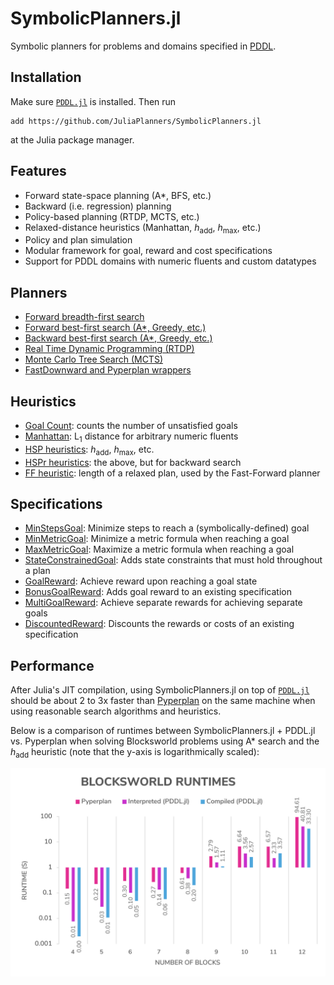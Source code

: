 # SymbolicPlanners.jl

Symbolic planners for problems and domains specified in [PDDL](https://github.com/JuliaPlanners/PDDL.jl).

## Installation

Make sure [`PDDL.jl`](https://github.com/JuliaPlanners/PDDL.jl) is installed. Then run
```
add https://github.com/JuliaPlanners/SymbolicPlanners.jl
```
at the Julia package manager.

## Features

- Forward state-space planning (A*, BFS, etc.)
- Backward (i.e. regression) planning
- Policy-based planning (RTDP, MCTS, etc.)
- Relaxed-distance heuristics (Manhattan, _h_<sub>add</sub>, _h_<sub>max</sub>, etc.)
- Policy and plan simulation
- Modular framework for goal, reward and cost specifications
- Support for PDDL domains with numeric fluents and custom datatypes

## Planners

- [Forward breadth-first search](src/planners/bfs.jl)
- [Forward best-first search (A*, Greedy, etc.)](src/planners/forward.jl)
- [Backward best-first search (A*, Greedy, etc.)](src/planners/backward.jl)
- [Real Time Dynamic Programming (RTDP)](src/planners/rtdp.jl)
- [Monte Carlo Tree Search (MCTS)](src/planners/mcts.jl)
- [FastDownward and Pyperplan wrappers](src/planners/external.jl)

## Heuristics

- [Goal Count](src/heuristics/basic.jl): counts the number of unsatisfied goals
- [Manhattan](src/heuristics/basic.jl): L<sub>1</sub> distance for arbitrary numeric fluents
- [HSP heuristics](src/heuristics/hsp.jl): _h_<sub>add</sub>, _h_<sub>max</sub>, etc.
- [HSPr heuristics](src/heuristics/hsp.jl): the above, but for backward search
- [FF heuristic](src/heuristics/ff.jl): length of a relaxed plan, used by the Fast-Forward planner

## Specifications

- [MinStepsGoal](src/specifications/min_steps.jl): Minimize steps to reach a (symbolically-defined) goal
- [MinMetricGoal](src/specifications/min_metric.jl): Minimize a metric formula when reaching a goal
- [MaxMetricGoal](src/specifications/min_metric.jl): Maximize a metric formula when reaching a goal
- [StateConstrainedGoal](src/specifications/state_constrained.jl): Adds state constraints that must hold throughout a plan
- [GoalReward](src/specifications/goal_reward.jl): Achieve reward upon reaching a goal state
- [BonusGoalReward](src/specifications/goal_reward.jl): Adds goal reward to an existing specification
- [MultiGoalReward](src/specifications/goal_reward.jl): Achieve separate rewards for achieving separate goals
- [DiscountedReward](src/specifications/discounted.jl): Discounts the rewards or costs of an existing specification

## Performance

After Julia's JIT compilation, using SymbolicPlanners.jl on top of [`PDDL.jl`](https://github.com/JuliaPlanners/PDDL.jl) should be about 2 to 3x faster than [Pyperplan](https://github.com/aibasel/pyperplan) on the same machine when using reasonable search algorithms and heuristics.

Below is a comparison of runtimes between SymbolicPlanners.jl + PDDL.jl vs. Pyperplan when solving Blocksworld problems using A* search and the _h_<sub>add</sub> heuristic (note that the y-axis is logarithmically scaled):

![Blocksworld solution runtimes for Pyperplan vs. SymbolicPlanners.jl using the PDDL.jl interpreter and compiler](assets/blocksworld-pddljl-vs-pyperplan.png)
